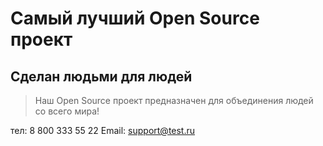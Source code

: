 # Самый лучший Open Source проект

## Сделан людьми для людей

> Наш Open Source проект предназначен для объединения людей со всего мира!

тел: 8 800 333 55 22
Email: support@test.ru
